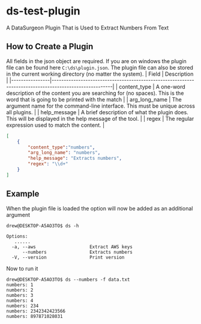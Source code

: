 # ds-test-plugin
A DataSurgeon Plugin That is Used to Extract Numbers From Text

## How to Create a Plugin
All fields in the json object are required. If you are on windows the plugin file can be found here ```C:\ds\plugin.json```. The plugin file can also be stored in the current working directory (no matter the system). 
| Field          | Description                                                                                           |
|----------------|-------------------------------------------------------------------------------------------------------|
| content_type   | A one-word description of the content you are searching for (no spaces). This is the word that is going to be printed with the match                            |
| arg_long_name  | The argument name for the command-line interface. This must be unique across all plugins.             |
| help_message   | A brief description of what the plugin does. This will be displayed in the help message of the tool. |
| regex          | The regular expression used to match the content.                                                     |

```json
[
    {
        "content_type":"numbers",
        "arg_long_name": "numbers",
        "help_message": "Extracts numbers",
        "regex": "\\d+"
    }
]
```

## Example
When the plugin file is loaded the option will now be added as an additional argument
```
drew@DESKTOP-A5AO3TO$ ds -h

Options:
   ......
  -a, --aws                    Extract AWS keys
      --numbers                Extracts numbers
  -V, --version                Print version
```
Now to run it
```
drew@DESKTOP-A5AO3TO$ ds --numbers -f data.txt
numbers: 1
numbers: 2
numbers: 3
numbers: 4
numbers: 234
numbers: 2342342423566
numbers: 897871028031
```
